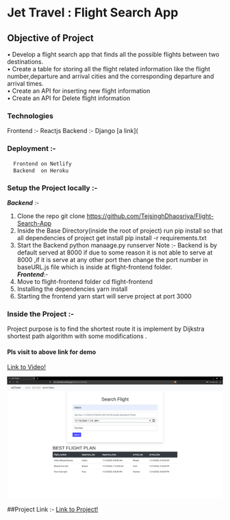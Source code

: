 
# Jet Travel : Flight Search App

## Objective of Project 

• Develop a flight search app that finds all the possible flights between two destinations.<br/>
• Create a table for storing all the flight related information like the flight number,departure and arrival cities and the corresponding departure and arrival       times. <br/>
• Create an API for inserting new flight information <br/>
• Create an API for Delete flight information <br/>

### Technologies
Frontend :- Reactjs
Backend  :- Django
[a link](

### Deployment :-
      Frontend on Netlify
      Backend  on Heroku 

### Setup the Project locally :- <br/>
  ***Backend*** :-
   1. Clone the repo
         git clone https://github.com/TejsinghDhaosriya/Flight-Search-App
   2. Inside the Base Directory(inside the root of project) run pip install so that all dependencies of project get install 
         pip install -r requirements.txt
   3. Start the Backend
         python manaage.py runserver
   Note :- Backend is by default served at 8000 if due to some reason it is not able to serve at 8000 ,if it is serve at any other port then change the port number in baseURL.js file which is inside at flight-frontend folder.    <br/> 
  ***Frontend***:-
  1. Move to flight-frontend folder
       cd flight-frontend
  2. Installing the dependencies 
       yarn install
  3.  Starting the frontend
       yarn start
       will serve project at port 3000
       
### Inside the Project :- 
   Project purpose is to find the shortest route it is implement by Dijkstra shortest path algorithm with some modifications .
   

#### Pls visit to above link for demo
[Link to Video!](https://www.youtube.com/watch?v=dNYf_nQgzEc)

![Screenshot](screenshot.png)



##Project Link :-
    [Link to Project!](https://jettravels.netlify.app)
